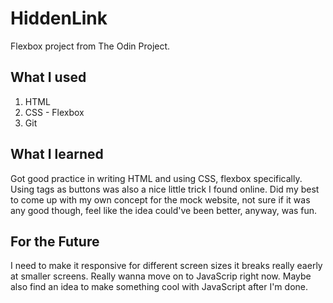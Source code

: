 # HiddenLink

Flexbox project from The Odin Project.

## What I used

1. HTML
2. CSS - Flexbox
3. Git

## What I learned

Got good practice in writing HTML and using CSS, flexbox specifically. Using <a> tags as buttons was also a nice little trick I found online.
Did my best to come up with my own concept for the mock website, not sure if it was any good though, feel like the idea could've been better, anyway, was fun.

## For the Future

I need to make it responsive for different screen sizes it breaks really eaerly at smaller screens. Really wanna move on to JavaScrip right now. Maybe also find an idea to make something cool with JavaScript after I'm done.
